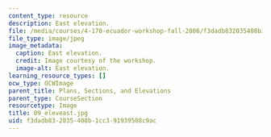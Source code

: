 ```yaml
---
content_type: resource
description: East elevation.
file: /media/courses/4-170-ecuador-workshop-fall-2006/f3dadb832035408b1cc391939508c9ac_09_eleveast.jpg
file_type: image/jpeg
image_metadata:
  caption: East elevation.
  credit: Image courtesy of the workshop.
  image-alt: East elevation.
learning_resource_types: []
ocw_type: OCWImage
parent_title: Plans, Sections, and Elevations
parent_type: CourseSection
resourcetype: Image
title: 09_eleveast.jpg
uid: f3dadb83-2035-408b-1cc3-91939508c9ac
---
```

